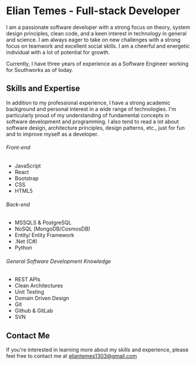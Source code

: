 # Elian Temes - Full-stack Developer
I am a passionate software developer with a strong focus on theory, system design principles, clean code, and a keen interest in technology in general and science. I am always eager to take on new challenges with a strong focus on teamwork and excellent social skills. I am a cheerful and energetic individual with a lot of potential for growth.

Currently, I have three years of experience as a Software Engineer working for Southworks as of today.

## Skills and Expertise
In addition to my professional experience, I have a strong academic background and personal interest in a wide range of technologies. I'm particularly proud of my understanding of fundamental concepts in software development and programming. I also tend to read a lot about software design, architecture principles, design patterns, etc., just for fun and to improve myself as a developer.

###### Front-end
+ JavaScript
+ React
+ Bootstrap
+ CSS
+ HTML5

###### Back-end
+ MSSQLS & PostgreSQL
+ NoSQL (MongoDB/CosmosDB)
+ Entity/ Entity Framework
+ .Net (C#)
+ Python

###### General Software Development Knowledge
+ REST APIs
+ Clean Architectures
+ Unit Testing
+ Domain Driven Design
+ Git
+ Github & GitLab
+ SVN

## Contact Me
If you're interested in learning more about my skills and experience, please feel free to contact me at eliantemes1303@gmail.com 
